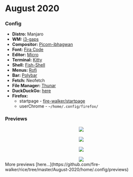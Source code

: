 # August 2020

### Config
- **Distro:** Manjaro
- **WM:** [i3-gaps](https://github.com/Airblader/i3)
- **Compositor:** [Picom-ibhagwan](https://github.com/ibhagwan/picom)
- **Font:** [Fira Code](https://github.com/tonsky/FiraCode)
- **Editor:** [Micro](https://github.com/zyedidia/micro)
- **Terminal:** [Kitty](https://sw.kovidgoyal.net/kitty)
- **Shell:** [Fish-Shell](https://fishshell.com/)
- **Menus:** [Rofi](https://github.com/davatorium/rofi)
- **Bar:** [Polybar](https://github.com/polybar/polybar)
- **Fetch:** Neofetch
- **File Manager:** [Thunar](https://wiki.archlinux.org/index.php/Thunar)
- **DuckDuckGo:** [here](https://www.duckduckgo.com/?kae=d&k5=1&kaq=-1&kj=0e1419&k7=070b0f&k21=141c25&kaa=d36a97&k8=9de2d5&kx=20b7bf&k9=ffffff)
- **Firefox:**
  - startpage - [fire-walker/startpage](https://www.github.com/fire-walker/startpage)
  - userChrome - `~/home/.config/firefox/`

### Previews
<div align="center">
  <img src="https://github.com/fire-walker/rice/blob/master/August-2020/home/.config/previews/Background.png?raw=true">
</div>
<br />
<div align="center">
  <img src="https://github.com/fire-walker/rice/blob/master/August-2020/home/.config/previews/Terms.png?raw=true">
</div>
<br />
<div align="center">
  <img src="https://github.com/fire-walker/rice/blob/master/August-2020/home/.config/previews/Firefox.png?raw=true">
</div>
<br />
<div align="center">
  <img src="https://github.com/fire-walker/rice/blob/master/August-2020/home/.config/previews/Dmenu.png?raw=true">
</div>
More previews [here...](https://github.com/fire-walker/rice/tree/master/August-2020/home/.config/previews)
